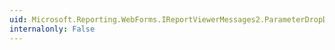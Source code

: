 ```yaml
---
uid: Microsoft.Reporting.WebForms.IReportViewerMessages2.ParameterDropDownToolTip
internalonly: False
---
```


